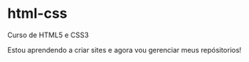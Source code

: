 # html-css
 Curso de HTML5 e CSS3

Estou aprendendo a criar sites e agora vou gerenciar meus repósitorios!
